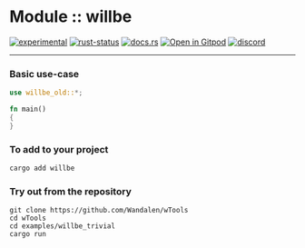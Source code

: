<!-- {{# generate.module_header{} #}} -->

# Module :: willbe
<!--{ generate.module_header.start() }-->
 [![experimental](https://raster.shields.io/static/v1?label=&message=experimental&color=orange)](https://github.com/emersion/stability-badges#experimental) [![rust-status](https://github.com/Wandalen/wTools/actions/workflows/module_willbe_old_push.yml/badge.svg)](https://github.com/Wandalen/wTools/actions/workflows/module_willbe_old_push.yml) [![docs.rs](https://img.shields.io/docsrs/willbe_old?color=e3e8f0&logo=docs.rs)](https://docs.rs/willbe_old) [![Open in Gitpod](https://raster.shields.io/static/v1?label=try&message=online&color=eee&logo=gitpod&logoColor=eee)](https://gitpod.io/#RUN_PATH=.,SAMPLE_FILE=sample%2Frust%2Fwillbe_old_trivial%2Fsrc%2Fmain.rs,RUN_POSTFIX=--example%20willbe_old_trivial/https://github.com/Wandalen/wTools)
[![discord](https://img.shields.io/discord/872391416519737405?color=eee&logo=discord&logoColor=eee&label=ask)](https://discord.gg/m3YfbXpUUY)
<!--{ generate.module_header.end }-->

___

### Basic use-case

<!-- {{# generate.module{} #}} -->

```rust
use willbe_old::*;

fn main()
{
}
```

### To add to your project

```bash
cargo add willbe
```

### Try out from the repository

``` shell test
git clone https://github.com/Wandalen/wTools
cd wTools
cd examples/willbe_trivial
cargo run
```
